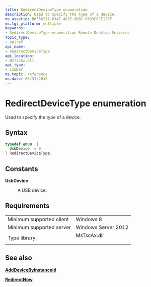 ```yaml
---
title: RedirectDeviceType enumeration
description: Used to specify the type of a device.
ms.assetid: B6356217-814E-462F-9DBC-F6D3C0CE129F
ms.tgt_platform: multiple
keywords:
- RedirectDeviceType enumeration Remote Desktop Services
topic_type:
- apiref
api_name:
- RedirectDeviceType
api_location:
- MsTscAx.dll
api_type:
- LibDef
ms.topic: reference
ms.date: 05/31/2018
---
```


# RedirectDeviceType enumeration

Used to specify the type of a device.

## Syntax


```C++
typedef enum  { 
  UsbDevice  = 0
} RedirectDeviceType;
```



## Constants

<dl> <dt>

<span id="UsbDevice"></span><span id="usbdevice"></span><span id="USBDEVICE"></span>**UsbDevice**
</dt> <dd>

A USB device.

</dd> </dl>

## Requirements



|                                     |                                                                                        |
|-------------------------------------|----------------------------------------------------------------------------------------|
| Minimum supported client<br/> | Windows 8<br/>                                                                   |
| Minimum supported server<br/> | Windows Server 2012<br/>                                                         |
| Type library<br/>             | <dl> <dt>MsTscAx.dll</dt> </dl> |



## See also

<dl> <dt>

[**AddDeviceByInstanceId**](imsrdpdevicecollection2-adddevicebyinstanceid.md)
</dt> <dt>

[**RedirectNow**](imsrdpdevicecollection2-redirectnow.md)
</dt> </dl>

 

 





